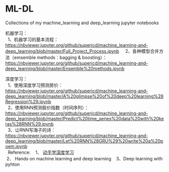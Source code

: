 # ML-DL
Collections of my machine_learning and deep_learning jupyter notebooks  


机器学习：  
   1、机器学习的基本流程：https://nbviewer.jupyter.org/github/superjcd/machine_learning-and-deep_learning/blob/master/Full_Project_Process.ipynb     
   2、各种模型合并方法（emsemble methods：bagging & boosting）：https://nbviewer.jupyter.org/github/superjcd/machine_learning-and-deep_learning/blob/master/Ensemble%20methods.ipynb   


深度学习：  
   1、使用深度学习预测房价：https://nbviewer.jupyter.org/github/superjcd/machine_learning-and-deep_learning/blob/master/A%20glimpse%20of%20deep%20learning%28Regression%29.ipynb  
   2、使用RNN预测股价指数（时间序列）：https://nbviewer.jupyter.org/github/superjcd/machine_learning-and-deep_learning/blob/master/Predict%20time_series%20data%20with%20keras%28RNN%29.ipynb  
   3、让RNN写海子的诗：https://nbviewer.jupyter.org/github/superjcd/machine_learning-and-deep_learning/blob/master/Let%20RNN%28GRU%29%20write%20a%20poem.ipynb  
   
Reference:     
  1、 [动手学深度学习](http://zh.gluon.ai/index.html)  
  2、 Hands on machine learning and deep learning     
  3、Deep learning with pyhton    

  
